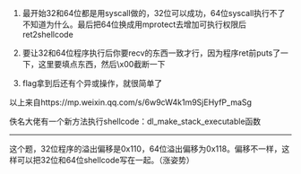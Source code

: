 
1. 最开始32和64位都是用syscall做的，32位可以成功，64位syscall执行不了不知道为什么。最后把64位换成用mprotect去增加可执行权限后ret2shellcode

2. 要让32和64位程序执行后你要recv的东西一致才行，因为程序ret前puts了一下，这里要填点东西，然后\x00截断一下

3. flag拿到后还有个异或操作，就很简单了

以上来自https://mp.weixin.qq.com/s/6w9cW4k1m9SjEHyfP_maSg


佚名大佬有一个新方法执行shellcode：dl_make_stack_executable函数


-----------------------

这个题，32位程序的溢出偏移是0x110，64位溢出偏移为0x118。偏移不一样，这样可以把32位和64位shellcode写在一起。（涨姿势）